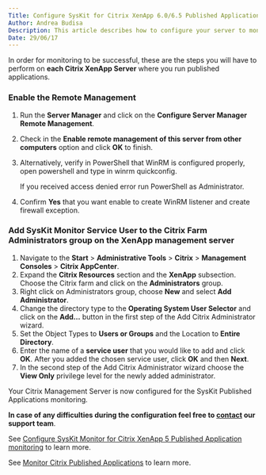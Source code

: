 ```yaml
---
Title: Configure SysKit for Citrix XenApp 6.0/6.5 Published Application monitoring
Author: Andrea Budisa
Description: This article describes how to configure your server to monitor Citrix Published Applications with the SysKit Monitor.
Date: 29/06/17
---
```

In order for monitoring to be successful, these are the steps you will have to perform on __each Citrix XenApp Server__ where you run published applications.

### Enable the Remote Management

1. Run the __Server Manager__ and click on the __Configure Server Manager Remote Management__.
1. Check in the __Enable remote management of this server from other computers__ option and click __OK__ to finish.
1. Alternatively, verify in PowerShell that WinRM is configured properly, open powershell and type in winrm quickconfig.

   If you received access denied error run PowerShell as Administrator.

1. Confirm __Yes__ that you want enable to create WinRM listener and create firewall exception.

### Add SysKit Monitor Service User to the Citrix Farm Administrators group on the XenApp management server

1. Navigate to the __Start__ > __Administrative Tools__ > __Citrix__ > __Management Consoles__ > __Citrix AppCenter__.
1. Expand the __Citrix Resources__ section and the __XenApp__ subsection. Choose the Citrix farm and click on the __Administrators__ group.
1. Right click on Administrators group, choose __New__ and select __Add Administrator__.
1. Change the directory type to the __Operating System User Selector__ and click on the __Add…__ button in the first step of the Add Citrix Administrator wizard.
1. Set the Object Types to __Users or Groups__ and the Location to __Entire Directory__.
1. Enter the name of a __service user__ that you would like to add and click __OK__. After you added the chosen service user, click __OK__ and then __Next__.
1. In the second step of the Add Citrix Administrator wizard choose the __View Only__ privilege level for the newly added administrator.

Your Citrix Management Server is now configured for the SysKit Published Applications monitoring.

__In case of any difficulties during the configuration feel free to [contact](https://www.syskit.com/support/contact-us/) our support team__.

See [Configure SysKit Monitor for Citrix XenApp 5 Published Application monitoring](#internal/how-to/citrix-xenapp/monitor-citrix-xenapp5-published-applications) to learn more.

See [Monitor Citrix Published Applications](#internal/how-to/citrix-xenapp/monitor-citrix-published-applications) to learn more.